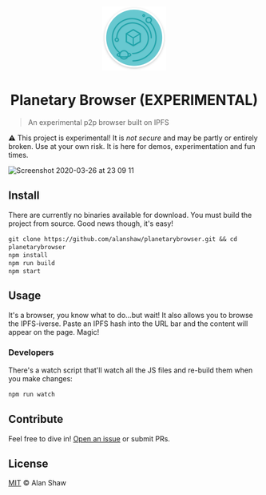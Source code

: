 <p align="center"><img src="assets/logo-1024w.png" width="128" /></p>
<h1 align="center">Planetary Browser (EXPERIMENTAL)</h1>

> An experimental p2p browser built on IPFS

⚠️ This project is experimental! It is _not secure_ and may be partly or entirely broken. Use at your own risk. It is here for demos, experimentation and fun times.

<img alt="Screenshot 2020-03-26 at 23 09 11" src="https://user-images.githubusercontent.com/152863/77705175-e4b4b300-6fb6-11ea-90a1-972c3c53b162.png">

## Install

There are currently no binaries available for download. You must build the project from source. Good news though, it's easy!

```console
git clone https://github.com/alanshaw/planetarybrowser.git && cd planetarybrowser
npm install
npm run build
npm start
```

## Usage

It's a browser, you know what to do...but wait! It also allows you to browse the IPFS-iverse. Paste an IPFS hash into the URL bar and the content will appear on the page. Magic!

### Developers

There's a watch script that'll watch all the JS files and re-build them when you make changes:

```js
npm run watch
```

## Contribute

Feel free to dive in! [Open an issue](https://github.com/alanshaw/planetarybrowser/issues/new) or submit PRs.

## License

[MIT](LICENSE) © Alan Shaw
